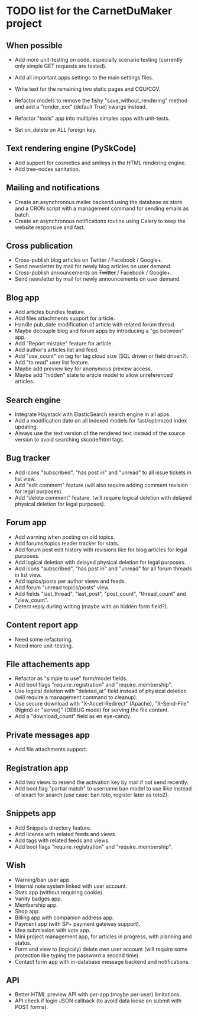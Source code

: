 # TODO list for the CarnetDuMaker project

## When possible

- Add more unit-testing on code, especially scenario testing (currently only simple GET requests are tested).
- Add all important apps settings to the main settings files.
- Write text for the remaining two static pages and CGU/CGV.
- Refactor models to remove the fishy "save_without_rendering" method and add a "render_xxx" (default True) kwargs instead.
- Refactor "tools" app into multiples simples apps with unit-tests.

- Set on_delete on ALL foreign key.

## Text rendering engine (PySkCode)

- Add support for cosmetics and smileys in the HTML rendering engine.
- Add tree-nodes sanitation.

## Mailing and notifications

- Create an asynchronous mailer backend using the database as store and a CRON script with a management command for sending emails as batch.
- Create an asynchronous notifications routine using Celery to keep the website responsive and fast.

## Cross publication

- Cross-publish blog articles on Twitter / Facebook / Google+.
- Send newsletter by mail for newly blog articles on user demand.
- Cross-publish announcements on ~~Twitter~~ / Facebook / Google+.
- Send newsletter by mail for newly announcements on user demand.

## Blog app

- Add articles bundles feature.
- Add files attachments support for article.
- Handle pub_date modification of article with related forum thread.
- Maybe decouple blog and forum apps by introducing a "go between" app.
- Add "Report mistake" feature for article.
- Add author's articles list and feed.
- Add "use_count" on tag for tag cloud size (SQL driven or field driven?).
- Add "to read" user list feature.
- Maybe add preview key for anonymous preview access.
- Maybe add "hidden" state to article model to allow unreferenced articles.

## Search engine

- Integrate Haystack with ElasticSearch search engine in all apps.
- Add a modification date on all indexed models for fast/optimized index updating.
- Always use the text version of the rendered text instead of the source version to avoid searching skcode/html tags.

## Bug tracker

- Add icons "subscribed", "has post in" and "unread" to all issue tickets in list view.
- Add "edit comment" feature (will also require adding comment revision for legal purposes).
- Add "delete comment" feature. (will require logical deletion with delayed physical deletion for legal purposes).

## Forum app

- Add warning when posting on old topics.
- Add forums/topics reader tracker for stats.
- Add forum post edit history with revisions like for blog articles for legal purposes.
- Add logical deletion with delayed physical deletion for legal purposes.
- Add icons "subscribed", "has post in" and "unread" for all forum threads in list view.
- Add topics/posts per author views and feeds.
- Add forum "unread topics/posts" view.
- Add fields "last_thread", "last_post", "post_count", "thread_count" and "view_count".
- Detect reply during writing (maybe with an hidden form field?).

## Content report app

- Need some refactoring.
- Need more unit-testing.

## File attachements app

- Refactor as "simple to use" form/model fields.
- Add bool flags "require_registration" and "require_membership".
- Use logical deletion with "deleted_at" field instead of physical deletion (will require a management command to cleanup).
- Use secure download with "X-Accel-Redirect" (Apache), "X-Send-File" (Nginx) or "serve()" (DEBUG mode) for serving the file content.
- Add a "download_count" field as en eye-candy.

## Private messages app

- Add file attachments support.

## Registration app

- Add two views to resend the activation key by mail if not send recently.
- Add bool flag "partial match" to username ban model to use ilike instead of iexact for search (use case: ban toto, register later as toto2).

## Snippets app

- Add Snippets directory feature.
- Add license with related feeds and views.
- Add tags with related feeds and views.
- Add bool flags "require_registration" and "require_membership".

## Wish

- Warning/ban user app.
- Internal note system linked with user account.
- Stats app (without requiring cookie).
- Vanity badges app.
- Membership app.
- Shop app.
- Billing app with companion address app.
- Payment app (with SP+ payment gateway support).
- Idea submission with vote app.
- Mini project management app, for articles in progress, with planning and status.
- Form and view to (logicaly) delete own user account (will require some protection like typing the password a second time).
- Contact form app with in-database message backend and notifications.

## API

- Better HTML preview API with per-app (maybe per-user) limitations.
- API check if login JSON callback (to avoid data loose on submit with POST forms).
